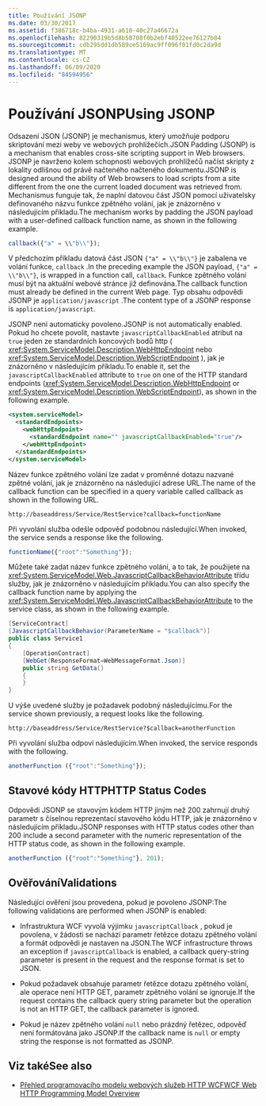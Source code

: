 ```yaml
---
title: Používání JSONP
ms.date: 03/30/2017
ms.assetid: f386718c-b4ba-4931-a610-40c27a46672a
ms.openlocfilehash: 82290319b5d8b58708f0b2ebf40522ee76127b84
ms.sourcegitcommit: cdb295dd1db589ce5169ac9ff096f01fd0c2da9d
ms.translationtype: MT
ms.contentlocale: cs-CZ
ms.lasthandoff: 06/09/2020
ms.locfileid: "84594956"
---
```

# <a name="using-jsonp"></a><span data-ttu-id="0b413-102">Používání JSONP</span><span class="sxs-lookup"><span data-stu-id="0b413-102">Using JSONP</span></span>

<span data-ttu-id="0b413-103">Odsazení JSON (JSONP) je mechanismus, který umožňuje podporu skriptování mezi weby ve webových prohlížečích.</span><span class="sxs-lookup"><span data-stu-id="0b413-103">JSON Padding (JSONP) is a mechanism that enables cross-site scripting support in Web browsers.</span></span> <span data-ttu-id="0b413-104">JSONP je navrženo kolem schopnosti webových prohlížečů načíst skripty z lokality odlišnou od právě načteného načteného dokumentu.</span><span class="sxs-lookup"><span data-stu-id="0b413-104">JSONP is designed around the ability of Web browsers to load scripts from a site different from the one the current loaded document was retrieved from.</span></span> <span data-ttu-id="0b413-105">Mechanismus funguje tak, že naplní datovou část JSON pomocí uživatelsky definovaného názvu funkce zpětného volání, jak je znázorněno v následujícím příkladu.</span><span class="sxs-lookup"><span data-stu-id="0b413-105">The mechanism works by padding the JSON payload with a user-defined callback function name, as shown in the following example.</span></span>

```javascript
callback({"a" = \\"b\\"});
```

<span data-ttu-id="0b413-106">V předchozím příkladu datová část JSON `{"a" = \\"b\\"}` je zabalena ve volání funkce, `callback` .</span><span class="sxs-lookup"><span data-stu-id="0b413-106">In the preceding example the JSON payload, `{"a" = \\"b\\"}`, is wrapped in a function call, `callback`.</span></span> <span data-ttu-id="0b413-107">Funkce zpětného volání musí být na aktuální webové stránce již definována.</span><span class="sxs-lookup"><span data-stu-id="0b413-107">The callback function must already be defined in the current Web page.</span></span> <span data-ttu-id="0b413-108">Typ obsahu odpovědi JSONP je `application/javascript` .</span><span class="sxs-lookup"><span data-stu-id="0b413-108">The content type of a JSONP response is `application/javascript`.</span></span>

<span data-ttu-id="0b413-109">JSONP není automaticky povoleno.</span><span class="sxs-lookup"><span data-stu-id="0b413-109">JSONP is not automatically enabled.</span></span> <span data-ttu-id="0b413-110">Pokud ho chcete povolit, nastavte `javascriptCallbackEnabled` atribut na `true` jeden ze standardních koncových bodů http ( <xref:System.ServiceModel.Description.WebHttpEndpoint> nebo <xref:System.ServiceModel.Description.WebScriptEndpoint> ), jak je znázorněno v následujícím příkladu.</span><span class="sxs-lookup"><span data-stu-id="0b413-110">To enable it, set the `javascriptCallbackEnabled` attribute to `true` on one of the HTTP standard endpoints (<xref:System.ServiceModel.Description.WebHttpEndpoint> or <xref:System.ServiceModel.Description.WebScriptEndpoint>), as shown in the following example.</span></span>

```xml
<system.serviceModel>
  <standardEndpoints>
    <webHttpEndpoint>
      <standardEndpoint name="" javascriptCallbackEnabled="true"/>
    </webHttpEndpoint>
  </standardEndpoints>
</system.serviceModel>
```

<span data-ttu-id="0b413-111">Název funkce zpětného volání lze zadat v proměnné dotazu nazvané zpětné volání, jak je znázorněno na následující adrese URL.</span><span class="sxs-lookup"><span data-stu-id="0b413-111">The name of the callback function can be specified in a query variable called callback as shown in the following URL.</span></span>

`http://baseaddress/Service/RestService?callback=functionName`

<span data-ttu-id="0b413-112">Při vyvolání služba odešle odpověď podobnou následující.</span><span class="sxs-lookup"><span data-stu-id="0b413-112">When invoked, the service sends a response like the following.</span></span>

```javascript
functionName({"root":"Something"});
```  

<span data-ttu-id="0b413-113">Můžete také zadat název funkce zpětného volání, a to tak, že použijete na <xref:System.ServiceModel.Web.JavascriptCallbackBehaviorAttribute> třídu služby, jak je znázorněno v následujícím příkladu.</span><span class="sxs-lookup"><span data-stu-id="0b413-113">You can also specify the callback function name by applying the <xref:System.ServiceModel.Web.JavascriptCallbackBehaviorAttribute> to the service class, as shown in the following example.</span></span>

```csharp
[ServiceContract]
[JavascriptCallbackBehavior(ParameterName = "$callback")]
public class Service1
{
    [OperationContract]
    [WebGet(ResponseFormat=WebMessageFormat.Json)]
    public string GetData()
    {
    }
}
```

<span data-ttu-id="0b413-114">U výše uvedené služby je požadavek podobný následujícímu.</span><span class="sxs-lookup"><span data-stu-id="0b413-114">For the service shown previously, a request looks like the following.</span></span>

`http://baseaddress/Service/RestService?$callback=anotherFunction`

<span data-ttu-id="0b413-115">Při vyvolání služba odpoví následujícím.</span><span class="sxs-lookup"><span data-stu-id="0b413-115">When invoked, the service responds with the following.</span></span>

```javascript
anotherFunction ({"root":"Something"});
```

## <a name="http-status-codes"></a><span data-ttu-id="0b413-116">Stavové kódy HTTP</span><span class="sxs-lookup"><span data-stu-id="0b413-116">HTTP Status Codes</span></span>

<span data-ttu-id="0b413-117">Odpovědi JSONP se stavovým kódem HTTP jiným než 200 zahrnují druhý parametr s číselnou reprezentací stavového kódu HTTP, jak je znázorněno v následujícím příkladu.</span><span class="sxs-lookup"><span data-stu-id="0b413-117">JSONP responses with HTTP status codes other than 200 include a second parameter with the numeric representation of the HTTP status code, as shown in the following example.</span></span>

```javascript
anotherFunction ({"root":"Something"}, 201);
```

## <a name="validations"></a><span data-ttu-id="0b413-118">Ověřování</span><span class="sxs-lookup"><span data-stu-id="0b413-118">Validations</span></span>

<span data-ttu-id="0b413-119">Následující ověření jsou provedena, pokud je povoleno JSONP:</span><span class="sxs-lookup"><span data-stu-id="0b413-119">The following validations are performed when JSONP is enabled:</span></span>

- <span data-ttu-id="0b413-120">Infrastruktura WCF vyvolá výjimku `javascriptCallback` , pokud je povolena, v žádosti se nachází parametr řetězce dotazu zpětného volání a formát odpovědi je nastaven na JSON.</span><span class="sxs-lookup"><span data-stu-id="0b413-120">The WCF infrastructure throws an exception if `javascriptCallback` is enabled, a callback query-string parameter is present in the request and the response format is set to JSON.</span></span>

- <span data-ttu-id="0b413-121">Pokud požadavek obsahuje parametr řetězce dotazu zpětného volání, ale operace není HTTP GET, parametr zpětného volání se ignoruje.</span><span class="sxs-lookup"><span data-stu-id="0b413-121">If the request contains the callback query string parameter but the operation is not an HTTP GET, the callback parameter is ignored.</span></span>

- <span data-ttu-id="0b413-122">Pokud je název zpětného volání `null` nebo prázdný řetězec, odpověď není formátována jako JSONP.</span><span class="sxs-lookup"><span data-stu-id="0b413-122">If the callback name is `null` or empty string the response is not formatted as JSONP.</span></span>

## <a name="see-also"></a><span data-ttu-id="0b413-123">Viz také</span><span class="sxs-lookup"><span data-stu-id="0b413-123">See also</span></span>

- [<span data-ttu-id="0b413-124">Přehled programovacího modelu webových služeb HTTP WCF</span><span class="sxs-lookup"><span data-stu-id="0b413-124">WCF Web HTTP Programming Model Overview</span></span>](wcf-web-http-programming-model-overview.md)
